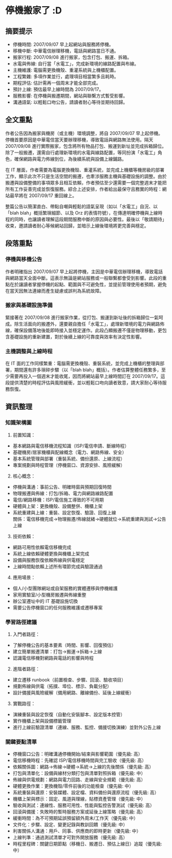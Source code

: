 # 停機搬家了 :D

## 摘要提示
- 停機時間: 2007/09/07 早上起網站與服務將停機。
- 移機中斷: 中華電信辦理移機，電話與網路當日不通。
- 搬家行程: 2007/09/08 進行搬家，包含打包、搬運、拆箱。
- 水電與佈線: 自行當「水電工」，完成新環境的線路配置與布線。
- 主機維護: 電腦需更換機殼、重灌系統與上機櫃配置。
- 工程繁雜: 多項作業並行，處理項目相當繁多且耗時。
- 期程評估: 估計需再一個周末才能全部完成。
- 預計上線: 預估最早上線時間為 2007/09/17。
- 服務影響: 在停機與搬遷期間，網站與聯繫方式暫受影響。
- 溝通語氣: 以輕鬆口吻公告，請讀者耐心等待並期待回歸。

## 全文重點
作者公告因為搬家與機房（或主機）環境調整，將自 2007/09/07 早上起停機。停機首要原因是中華電信當天要辦理移機，導致電話與網路無法使用。隔天 2007/09/08 進行實際搬家，包含將所有物品打包、搬運到新址並完成拆箱歸位。除了一般搬遷，還需自行處理新環境的水電與線路配置，等同扮演「水電工」角色，確保網路與電力佈線到位，為後續系統與設備上線鋪路。

在 IT 層面，作者需要為電腦更換機殼、重灌系統，並完成上機櫃等機房級的部署工作，顯示此次不只是生活空間的搬遷，也牽涉服務主機與基礎設施的調整。由於搬遷與設備整備的事項眾多且相互依賴，作者預估至少還需要一個完整週末才能把所有工作妥善完成並恢復服務。綜合上述安排，作者給出最保守且務實的時程：網站最早將在 2007/09/17 重回線上。

整篇公告以簡潔直白、帶點自嘲與輕鬆的語氣呈現（如以「水電工」自況、以「blah blah」概括繁瑣細節、以及 Orz 的表情符號），在傳達明確停機與上線時程的同時，也讓讀者理解這段期間服務中斷的原因與必要性。最後以「敬請期待」收束，邀請讀者耐心等候網站回歸，並暗示上線後環境將更完善與穩定。

## 段落重點
### 停機與移機公告
作者明確指出 2007/09/07 早上起將停機，主因是中華電信辦理移機，導致電話與網路當天全面中斷。這表示無論是網站服務或一般聯繫都會受到影響。此段的重點在於讓讀者掌握停機的起點、範圍與不可避免性，並提前管理使用者預期，避免在當天因無法連線而產生疑慮或誤判為系統故障。

### 搬家與基礎設施準備
緊接著在 2007/09/08 進行搬家作業，從打包、搬運到新址後的拆箱歸位一氣呵成。除生活面向的搬遷外，還要親自擔任「水電工」，處理新環境的電力與網路佈線，確保設備落地後能即時接入並穩定運作。此段凸顯搬遷不僅是物理移動，更包含基礎設施的重新建置，對於後續上線的可靠度與效率有決定性影響。

### 主機調整與上線時程
在 IT 面的工作同樣繁重：電腦需更換機殼、重裝系統，並完成上機櫃的整理與部署，期間還有許多瑣碎步驟（以「blah blah」概括）。作者估算整體任務繁多，至少需要再投入一個週末才能收尾，因而將網站最早上線時間訂在 2007/09/17。這段提供清楚的時程評估與風險緩衝，並以輕鬆口吻向讀者致意，請大家耐心等待服務恢復。

## 資訊整理

### 知識架構圖
1. 前置知識：  
- 基本網路與電信移機流程知識（ISP/電信申請、斷線時程）  
- 基礎機房/居家機櫃與配線概念（電力、網路佈線、安全）  
- 基本系統管理與部署（重裝系統、備份還原、上線流程）  
- 專案規劃與時程管理（停機窗口、資源安排、風險緩解）

2. 核心概念：  
- 停機與溝通：事前公告、明確時窗與預期回復時間  
- 物理搬遷與佈線：打包/拆箱、電力與網路線路配置  
- 電信/網路移機：ISP/電信施工導致的不可用期  
- 硬體與上架：更換機殼、設備整併、機櫃上架  
- 系統重建與上線：重裝、設定恢復、驗證、回復上線  
關係：電信移機完成→物理搬遷/佈線就緒→硬體就位→系統重建與測試→公告上線

3. 技術依賴：  
- 網路可用性依賴電信移機完成  
- 系統上線依賴硬體更換與機櫃上架完成  
- 設備與服務恢復依賴佈線與供電穩定  
- 上線時間點依賴上述所有環節完成與驗證通過

4. 應用場景：  
- 個人/小型團隊網站或自架服務的實體遷移與停機維護  
- 家用實驗室/小型機房搬遷與佈線重整  
- 辦公室遷址中的 IT 基礎設施切換  
- 需要公告停機窗口的任何服務維護或遷移專案

### 學習路徑建議
1. 入門者路徑：  
- 了解停機公告的基本要素（時間、影響、回復預估）  
- 建立簡單搬遷清單：打包→搬運→拆箱→上線  
- 認識電信移機對網路與電話的影響與時程

2. 進階者路徑：  
- 建立遷移 runbook（前置檢查、步驟、回滾、驗收項目）  
- 規劃佈線與供電（拓撲、埠位、標示、負載分配）  
- 設計備援與風險緩解（備用網路、離線備份、延後上線緩衝）

3. 實戰路徑：  
- 演練重裝與設定恢復（自動化安裝腳本、設定版本控管）  
- 實作機櫃上架與設備標籤管理  
- 進行上線前驗證清單（連線、服務、監控、備援切換演練）並對外公告上線

### 關鍵要點清單
- 停機窗口公告：明確溝通停機開始/結束與影響範圍（優先級: 高）
- 電信移機時程：先確認 ISP/電信移機時間與完工驗收（優先級: 高）
- 依賴關係圖：網路→佈線→硬體→系統→上線的先後關係（優先級: 高）
- 打包與清單化：設備與線材分類打包與清單對照拆箱（優先級: 中）
- 佈線與供電規劃：網路與電力回路、走線與安全規範（優先級: 高）
- 硬體更換作業：更換機殼/零件前後的功能檢查（優先級: 中）
- 系統重裝與還原：安裝媒體、設定檔、資料備份與還原流程（優先級: 高）
- 機櫃上架與標示：固定、風道與理線，貼標資產管理（優先級: 中）
- 驗收與測試：連線性、服務可用性、性能與監控告警測試（優先級: 高）
- 回滾與備援：失敗時的暫時服務方案或延後上線策略（優先級: 高）
- 緩衝時間：為不可預期延誤預留額外周末/工作天（優先級: 中）
- 文件化：步驟、設定、變更記錄與教訓回饋（優先級: 中）
- 利害關係人溝通：用戶、同事、供應商的即時更新（優先級: 中）
- 上線判準：通過測試清單才可對外開放服務（優先級: 高）
- 時程里程碑：關鍵日期節點（移機日、搬遷日、預估上線日）追蹤（優先級: 中）